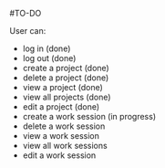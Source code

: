 #TO-DO

User can:
* log in (done)
* log out (done)
* create a project (done)
* delete a project (done)
* view a project (done)
* view all projects (done)
* edit a project (done)
* create a work session (in progress)
* delete a work session
* view a work session
* view all work sessions
* edit a work session
